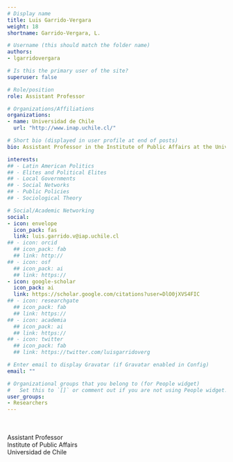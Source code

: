 ```yaml
---
# Display name
title: Luis Garrido-Vergara
weight: 18
shortname: Garrido-Vergara, L.

# Username (this should match the folder name)
authors:
- lgarridovergara

# Is this the primary user of the site?
superuser: false

# Role/position
role: Assistant Professor

# Organizations/Affiliations
organizations:
- name: Universidad de Chile
  url: "http://www.inap.uchile.cl/"

# Short bio (displayed in user profile at end of posts)
bio: Assistant Professor in the Institute of Public Affairs at the Universidad de Chile.

interests:
## - Latin American Politics
## - Elites and Political Elites
## - Local Governments 
## - Social Networks
## - Public Policies
## - Sociological Theory

# Social/Academic Networking
social:
- icon: envelope
  icon_pack: fas
  link: luis.garrido.v@iap.uchile.cl
## - icon: orcid
  ## icon_pack: fab
  ## link: http://
## - icon: osf
  ## icon_pack: ai
  ## link: https://
- icon: google-scholar
  icon_pack: ai
  link: https://scholar.google.com/citations?user=DlO0jXVS4FIC
## - icon: researchgate
  ## icon_pack: fab
  ## link: https://
## - icon: academia
  ## icon_pack: ai
  ## link: https://
## - icon: twitter
  ## icon_pack: fab
  ## link: https://twitter.com/luisgarridoverg

# Enter email to display Gravatar (if Gravatar enabled in Config)
email: ""

# Organizational groups that you belong to (for People widget)
#   Set this to `[]` or comment out if you are not using People widget.
user_groups:
- Researchers
---
```


\
\
Assistant Professor \
Institute of Public Affairs \
Universidad de Chile
